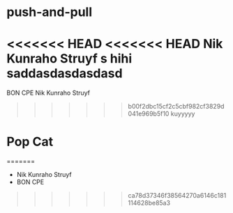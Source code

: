 # push-and-pull
<<<<<<< HEAD
<<<<<<< HEAD
Nik Kunraho Struyf
s hihi
saddasdasdasdasd
=======
BON CPE
Nik Kunraho Struyf
>>>>>>> b00f2dbc15cf2c5cbf982cf3829d041e969b5f10
kuyyyyy

# Pop Cat
=======
 - Nik Kunraho Struyf
 - BON CPE

>>>>>>> ca78d37346f38564270a6146c181114628be85a3
